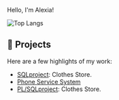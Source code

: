 Hello, I'm Alexia!

![Top Langs](https://github-readme-stats.vercel.app/api/top-langs/?username=alexiatanasie&layout=compact)
    
## 🚀 Projects
Here are a few highlights of my work:
- [SQLproject](https://github.com/alexiatanasie/SQLproject): Clothes Store.
- [Phone Service System](https://github.com/alexiatanasie/PhoneServiceSystem)
- [PL/SQLproject](https://github.com/alexiatanasie/Clothes-Store): Clothes Store.

 
